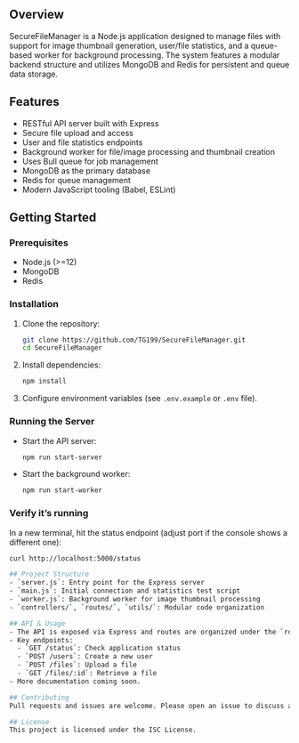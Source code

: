 ## Overview

SecureFileManager is a Node.js application designed to manage files with support for image thumbnail generation, user/file statistics, and a queue-based worker for background processing. The system features a modular backend structure and utilizes MongoDB and Redis for persistent and queue data storage.

## Features
- RESTful API server built with Express
- Secure file upload and access
- User and file statistics endpoints
- Background worker for file/image processing and thumbnail creation
- Uses Bull queue for job management
- MongoDB as the primary database
- Redis for queue management
- Modern JavaScript tooling (Babel, ESLint)

## Getting Started

### Prerequisites
- Node.js (>=12)
- MongoDB
- Redis

### Installation
1. Clone the repository:
   ```sh
   git clone https://github.com/TG199/SecureFileManager.git
   cd SecureFileManager
   ```
2. Install dependencies:
   ```sh
   npm install
   ```
3. Configure environment variables (see `.env.example` or `.env` file).

### Running the Server
- Start the API server:
  ```sh
  npm run start-server
  ```
- Start the background worker:
  ```sh
  npm run start-worker
  ```
### Verify it’s running
In a new terminal, hit the status endpoint (adjust port if the console shows a different one):
```bash
curl http://localhost:5000/status

## Project Structure
- `server.js`: Entry point for the Express server
- `main.js`: Initial connection and statistics test script
- `worker.js`: Background worker for image thumbnail processing
- `controllers/`, `routes/`, `utils/`: Modular code organization

## API & Usage
- The API is exposed via Express and routes are organized under the `routes` directory.
- Key endpoints:
  - `GET /status`: Check application status
  - `POST /users`: Create a new user
  - `POST /files`: Upload a file
  - `GET /files/:id`: Retrieve a file
- More documentation coming soon.

## Contributing
Pull requests and issues are welcome. Please open an issue to discuss any major changes first.

## License
This project is licensed under the ISC License.

